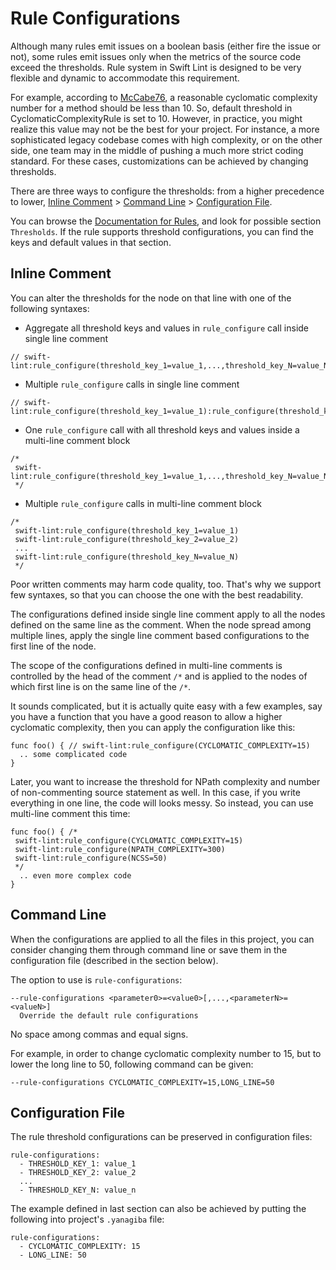 # Rule Configurations

Although many rules emit issues on a boolean basis (either fire the issue or not),
some rules emit issues only when the metrics of the source code exceed the thresholds.
Rule system in Swift Lint is designed to be very flexible and dynamic to accommodate this requirement.

For example, according to [McCabe76](http://www.literateprogramming.com/mccabe.pdf), a reasonable cyclomatic complexity number for a method should be less than 10. So, default threshold in CyclomaticComplexityRule is set to 10. However, in practice, you might realize this value may not be the best for your project. For instance, a more sophisticated legacy codebase comes with high complexity, or on the other side, one team may in the middle of pushing a much more strict coding standard. For these cases, customizations can be achieved by changing thresholds.

There are three ways to configure the thresholds: from a higher precedence to lower, [Inline Comment](#inline-comment) > [Command Line](#command-line) > [Configuration File](#configuration-file).

You can browse the [Documentation for Rules](Rules),
and look for possible section `Thresholds`.
If the rule supports threshold configurations,
you can find the keys and default values in that section.

## Inline Comment

You can alter the thresholds for the node on that line with one of the following syntaxes:

- Aggregate all threshold keys and values in `rule_configure` call inside single line comment

```
// swift-lint:rule_configure(threshold_key_1=value_1,...,threshold_key_N=value_N)
```

- Multiple `rule_configure` calls in single line comment

```
// swift-lint:rule_configure(threshold_key_1=value_1):rule_configure(threshold_key_2=value_2):...:rule_configure(threshold_key_N=value_N)
```

- One `rule_configure` call with all threshold keys and values inside a multi-line comment block

```
/*
 swift-lint:rule_configure(threshold_key_1=value_1,...,threshold_key_N=value_N)
 */
```

- Multiple `rule_configure` calls in multi-line comment block

```
/*
 swift-lint:rule_configure(threshold_key_1=value_1)
 swift-lint:rule_configure(threshold_key_2=value_2)
 ...
 swift-lint:rule_configure(threshold_key_N=value_N)
 */
```

Poor written comments may harm code quality, too.
That's why we support few syntaxes,
so that you can choose the one with the best readability.

The configurations defined inside single line comment apply to all the nodes defined on the same line as the comment. When the node spread among multiple lines, apply the single line comment based configurations to the first line of the node.

The scope of the configurations defined in multi-line comments is controlled by the head of the comment `/*` and is applied to the nodes of which first line is on the same line of the `/*`.

It sounds complicated, but it is actually quite easy with a few examples, say you have a function that you have a good reason to allow a higher cyclomatic complexity, then you can apply the configuration like this:

```
func foo() { // swift-lint:rule_configure(CYCLOMATIC_COMPLEXITY=15)
  .. some complicated code
}

```

Later, you want to increase the threshold for NPath complexity and number of non-commenting source statement as well.
In this case, if you write everything in one line,
the code will looks messy. So instead, you can use multi-line comment this time:

```
func foo() { /*
 swift-lint:rule_configure(CYCLOMATIC_COMPLEXITY=15)
 swift-lint:rule_configure(NPATH_COMPLEXITY=300)
 swift-lint:rule_configure(NCSS=50)
 */
  .. even more complex code
}
```

## Command Line

When the configurations are applied to all the files in this project, you can consider changing them through command line or save them in the configuration file (described in the section below).

The option to use is `rule-configurations`:

```
--rule-configurations <parameter0>=<value0>[,...,<parameterN>=<valueN>]
  Override the default rule configurations
```

No space among commas and equal signs.

For example, in order to change cyclomatic complexity number to 15, but to lower the long line to 50, following command can be given:

```
--rule-configurations CYCLOMATIC_COMPLEXITY=15,LONG_LINE=50
```

## Configuration File

The rule threshold configurations can be preserved in configuration files:

```
rule-configurations:
  - THRESHOLD_KEY_1: value_1
  - THRESHOLD_KEY_2: value_2
  ...
  - THRESHOLD_KEY_N: value_n
```

The example defined in last section can also be achieved by putting the following into project's `.yanagiba` file:

```
rule-configurations:
  - CYCLOMATIC_COMPLEXITY: 15
  - LONG_LINE: 50
```
